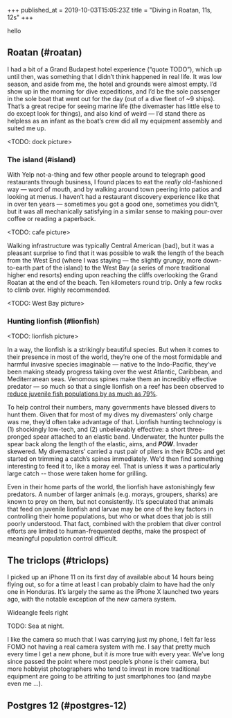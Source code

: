 +++
published_at = 2019-10-03T15:05:23Z
title = "Diving in Roatan, 11s, 12s"
+++

hello

## Roatan (#roatan)

I had a bit of a Grand Budapest hotel experience (“quote TODO”), which up until then, was something that I didn’t think happened in real life. It was low season, and aside from me, the hotel and grounds were almost empty. I’d show up in the morning for dive expeditions, and I’d be the sole passenger in the sole boat that went out for the day (out of a dive fleet of ~9 ships). That’s a great recipe for seeing marine life (the divemaster has little else to do except look for things), and also kind of weird — I’d stand there as helpless as an infant as the boat’s crew did all my equipment assembly and suited me up.

<TODO: dock picture>

### The island (#island)

With Yelp not-a-thing and few other people around to telegraph good restaurants through business, I found places to eat the _really_ old-fashioned way — word of mouth, and by walking around town peering into patios and looking at menus. I haven’t had a restaurant discovery experience like that in over ten years — sometimes you got a good one, sometimes you didn’t, but it was all mechanically satisfying in a similar sense to making pour-over coffee or reading a paperback.

<TODO: cafe picture>

Walking infrastructure was typically Central American (bad), but it was a pleasant surprise to find that it was possible to walk the length of the beach from the West End (where I was staying — the slightly grungy, more down-to-earth part of the island) to the West Bay (a series of more traditional higher end resorts) ending upon reaching the cliffs overlooking the Grand Roatan at the end of the beach. Ten kilometers round trip. Only a few rocks to climb over. Highly recommended.

<TODO: West Bay picture>

### Hunting lionfish (#lionfish)

<TODO: lionfish picture>

In a way, the lionfish is a strikingly beautiful species. But when it comes to their presence in most of the world, they’re one of the most formidable and harmful invasive species imaginable — native to the Indo-Pacific, they’ve been making steady progress taking over the west Atlantic, Caribbean, and Mediterranean seas. Venomous spines make them an incredibly effective predator — so much so that a single lionfish on a reef has been observed to [reduce juvenile fish populations by as much as 79%](https://today.oregonstate.edu/archives/2010/apr/lionfish-invasion-continuing-expand).

To help control their numbers, many governments have blessed divers to hunt them. Given that for most of my dives my divemasters’ only charge was me, they’d often take advantage of that. Lionfish hunting technology is (1) shockingly low-tech, and (2) unbelievably effective: a short three-pronged spear attached to an elastic band. Underwater, the hunter pulls the spear back along the length of the elastic, aims, and ***POW***. Invader skewered. My divemasters’ carried a rust pair of pliers in their BCDs and get started on trimming a catch’s spines immediately. We'd then find something interesting to feed it to, like a moray eel. That is unless it was a particularly large catch -- those were taken home for grilling.

Even in their home parts of the world, the lionfish have astonishingly few predators. A number of larger animals (e.g. morays, groupers, sharks) are known to prey on them, but not consistently. It’s speculated that animals that feed on juvenile lionfish and larvae may be one of the key factors in controlling their home populations, but who or what does that job is still poorly understood. That fact, combined with the problem that diver control efforts are limited to human-frequented depths, make the prospect of meaningful population control difficult.

## The triclops (#triclops)

I picked up an iPhone 11 on its first day of available about 14 hours being flying out, so for a time at least I can probably claim to have had the only one in Honduras. It’s largely the same as the iPhone X launched two years ago, with the notable exception of the new camera system.

Wideangle feels right

TODO: Sea at night.

I like the camera so much that I was carrying just my phone, I felt far less FOMO not having a real camera system with me. I say that pretty much every time I get a new phone, but it _is_ more true with every year. We’ve long since passed the point where most people’s phone is their camera, but more hobbyist photographers who tend to invest in more traditional equipment are going to be attriting to just smartphones too (and maybe even me …).


## Postgres 12 (#postgres-12)
